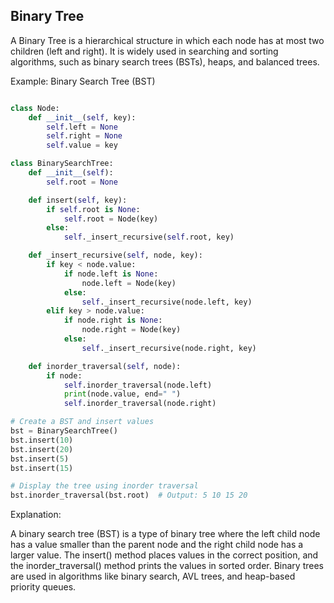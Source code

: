 ## Binary Tree


A Binary Tree is a hierarchical structure in which each node has at most two children (left and right). It is widely used in searching and sorting algorithms, such as binary search trees (BSTs), heaps, and balanced trees.

Example: Binary Search Tree (BST)
```python

class Node:
    def __init__(self, key):
        self.left = None
        self.right = None
        self.value = key

class BinarySearchTree:
    def __init__(self):
        self.root = None

    def insert(self, key):
        if self.root is None:
            self.root = Node(key)
        else:
            self._insert_recursive(self.root, key)

    def _insert_recursive(self, node, key):
        if key < node.value:
            if node.left is None:
                node.left = Node(key)
            else:
                self._insert_recursive(node.left, key)
        elif key > node.value:
            if node.right is None:
                node.right = Node(key)
            else:
                self._insert_recursive(node.right, key)

    def inorder_traversal(self, node):
        if node:
            self.inorder_traversal(node.left)
            print(node.value, end=" ")
            self.inorder_traversal(node.right)

# Create a BST and insert values
bst = BinarySearchTree()
bst.insert(10)
bst.insert(20)
bst.insert(5)
bst.insert(15)

# Display the tree using inorder traversal
bst.inorder_traversal(bst.root)  # Output: 5 10 15 20

```
Explanation:

A binary search tree (BST) is a type of binary tree where the left child node has a value smaller than the parent node and the right child node has a larger value.
The insert() method places values in the correct position, and the inorder_traversal() method prints the values in sorted order.
Binary trees are used in algorithms like binary search, AVL trees, and heap-based priority queues.
